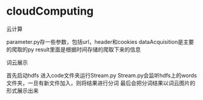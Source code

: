 # cloudComputing
云计算

parameter.py存一些参数，包括url，header和cookies
dataAcquisition是主要的爬取的py
result里面是根据时间存储的爬取下来的信息

词云展示

首先启动hdfs
进入code文件夹运行Stream.py
Stream.py会监听hdfs上的words文件夹，一旦有新文件加入，则将结果进行分词
最后会把分词结果以词云图片的形式展示出来